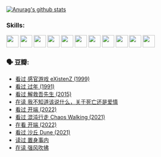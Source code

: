 
[![Anurag's github stats](https://github-readme-stats.vercel.app/api?username=w940853815)](https://github.com/anuraghazra/github-readme-stats)

### Skills:

<code><img height="32" src="https://cdn.jsdelivr.net/npm/simple-icons@v5/icons/python.svg"></code>
<code><img height="32" src="https://cdn.jsdelivr.net/npm/simple-icons@v5/icons/javascript.svg"></code>
<code><img height="32" src="https://cdn.jsdelivr.net/npm/simple-icons@v5/icons/django.svg"></code>
<code><img height="32" src="https://cdn.jsdelivr.net/npm/simple-icons@v5/icons/flask.svg"></code>
<code><img height="32" src="https://cdn.jsdelivr.net/npm/simple-icons@v5/icons/vuetify.svg"></code>
<code><img height="32" src="https://cdn.jsdelivr.net/npm/simple-icons@v5/icons/git.svg"></code>
<code><img height="32" src="https://cdn.jsdelivr.net/npm/simple-icons@v5/icons/docker.svg"></code>
<code><img height="32" src="https://cdn.jsdelivr.net/npm/simple-icons@v5/icons/postgresql.svg"></code>
<code><img height="32" src="https://cdn.jsdelivr.net/npm/simple-icons@v5/icons/elasticsearch.svg"></code>
<code><img height="32" src="https://cdn.jsdelivr.net/npm/simple-icons@v5/icons/macos.svg"></code>
<code><img height="32" src="https://cdn.jsdelivr.net/npm/simple-icons@v5/icons/linux.svg"></code>

### 🗣 豆瓣:

<!-- DOUBAN-ACTIVITIES:START -->
- [看过 感官游戏 eXistenZ‎ (1999)](https://www.douban.com/people/136069238/status/3748577364/?_i=43935859)
- [看过 过年‎ (1991)](https://www.douban.com/people/136069238/status/3747235967/?_i=43935859)
- [看过 解救吾先生‎ (2015)](https://www.douban.com/people/136069238/status/3744047085/?_i=43935859)
- [在读 我不知道该说什么，关于死亡还是爱情](https://www.douban.com/people/136069238/status/3742672820/?_i=43935859)
- [看过 开端‎ (2022)](https://www.douban.com/people/136069238/status/3737530861/?_i=43935859)
- [看过 混沌行走 Chaos Walking‎ (2021)](https://www.douban.com/people/136069238/status/3734828206/?_i=43935859)
- [在看 开端‎ (2022)](https://www.douban.com/people/136069238/status/3733533297/?_i=43935859)
- [看过 沙丘 Dune‎ (2021)](https://www.douban.com/people/136069238/status/3726869471/?_i=43935859)
- [读过 置身事内](https://www.douban.com/people/136069238/status/3726223867/?_i=43935859)
- [在读 强风吹拂](https://www.douban.com/people/136069238/status/3725395475/?_i=43935859)
<!-- DOUBAN-ACTIVITIES:END -->
<!--
**w940853815/w940853815** is a ✨ _special_ ✨ repository because its `README.md` (this file) appears on your GitHub profile.

Here are some ideas to get you started:

- 🔭 I’m currently working on ...
- 🌱 I’m currently learning ...
- 👯 I’m looking to collaborate on ...
- 🤔 I’m looking for help with ...
- 💬 Ask me about ...
- 📫 How to reach me: ...
- 😄 Pronouns: ...
- ⚡ Fun fact: ...
-->
